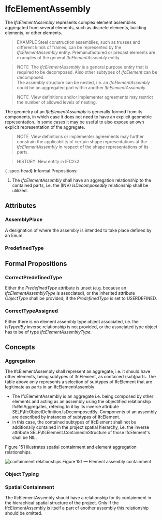 # IfcElementAssembly

The _IfcElementAssembly_ represents complex element assemblies aggregated from several elements, such as discrete elements, building elements, or other elements.  

> EXAMPLE Steel construction assemblies, such as trusses and different kinds of frames, can be represented by the _IfcElementAssembly_ entity. Premanufactured or precast elements are examples of the general _IfcElementAssembly_ entity 

> NOTE&nbsp; The _IfcElementAssembly_ is a general purpose entity that is required to be decomposed. Also other subtypes of _IfcElement_ can be decomposed.    
The assembly structure can be nested, i.e. an _IfcElementAssembly_ could be an aggregated part within another _IfcElementAssembly_.  

> NOTE&nbsp; View definitions and/or implementer agreements may restrict the number of allowed levels of nesting.  

The geometry of an _IfcElementAssembly_ is generally formed from its components, in which case it does not need to have an explicit geometric representation. In some cases it may be useful to also expose an own explicit representation of the aggregate.  

> NOTE&nbsp; View definitions or implementer agreements may further constrain the applicability of certain shape representations at the _IfcElementAssembly_ in respect of the shape representations of its parts.  

> HISTORY&nbsp; New entity in IFC2x2.  

{ .spec-head}
Informal Propositions:

1. The _IfcElementAssembly_ shall have an aggregation relationship to the contained parts, i.e. the (INV) _IsDecomposedBy_ relationship shall be utilized.

## Attributes

### AssemblyPlace
A designation of where the assembly is intended to take place defined by an Enum.

### PredefinedType


## Formal Propositions

### CorrectPredefinedType
Either the _PredefinedType_ attribute is unset (e.g. because an _IfcElementAssemblyType_ is associated), or the inherited attribute _ObjectType_ shall be provided, if the _PredefinedType_ is set to USERDEFINED.

### CorrectTypeAssigned
Either there is no element assembly type object associated, i.e. the _IsTypedBy_ inverse relationship is not provided, or the associated type object has to be of type _IfcElementAssemblyType_.

## Concepts

### Aggregation

The IfcElementAssembly shall represent an aggregate,
i.e. it should have other elements, being subtypes of
IfcElement, 
as contained (sub)parts. The table above only represents a selection of subtypes of IfcElement that are legitimate as parts in an 
IfcElementAssembly


* The IfcElementAssembly is an aggregate i.e. being
composed by other elements and acting as an assembly using the
objectified relationship IfcRelAggregates, refering to it
by its inverse attribute
SELF\IfcObjectDefinition.IsDecomposedBy. Components of an
assembly are described by instances of subtypes of
IfcElement.
* In this case, the contained subtypes of IfcElement
shall not be additionally contained in the project spatial
hierarchy, i.e. the inverse attribute
SELF\IfcElement.ContainedInStructure of those
IfcElement's shall be NIL.


Figure 151 illustrates spatial containment and element aggregation relationships.


![containment relationships](../../../../figuresifcelementassembly-containment.png)
Figure 151 — Element assembly containment



### Object Typing


### Spatial Containment

The IfcElementAssembly should have a relationship for its 
containment in the hierachical spatial structure of the project. Only if the IfcElementAssembly is itself a part of another assembly this relationship should be omitted.



